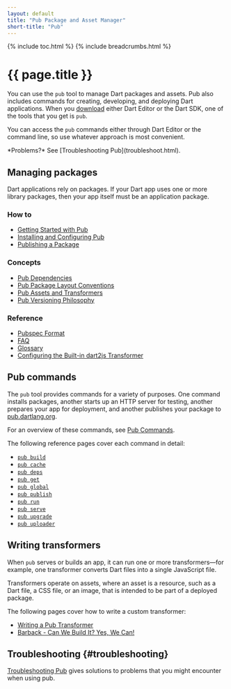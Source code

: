 ```yaml
---
layout: default
title: "Pub Package and Asset Manager"
short-title: "Pub"
---
```


{% include toc.html %}
{% include breadcrumbs.html %}

# {{ page.title }}

You can use the `pub` tool to manage Dart packages and assets.
Pub also includes commands for creating, developing, and deploying Dart
applications.
When you [download](/tools/download.html) either Dart Editor or
the Dart SDK, one of the tools that you get is `pub`.

You can access the `pub` commands either through Dart Editor or
the command line, so use whatever approach is most convenient.

<aside class="alert alert-info" markdown="1">
*Problems?*
See [Troubleshooting Pub](troubleshoot.html).
</aside>

## Managing packages

Dart applications rely on packages. If your Dart app uses one or
more library packages, then your app itself must be an
application package.

### How to

* [Getting Started with Pub](get-started.html)
* [Installing and Configuring Pub](installing.html)
* [Publishing a Package](publishing.html)

### Concepts

* [Pub Dependencies](dependencies.html)
* [Pub Package Layout Conventions](package-layout.html)
* [Pub Assets and Transformers](assets-and-transformers.html)
* [Pub Versioning Philosophy](versioning.html)

### Reference

* [Pubspec Format](pubspec.html)
* [FAQ](faq.html)
* [Glossary](glossary.html)
* [Configuring the Built-in dart2js Transformer](dart2js-transformer.html)

## Pub commands

The `pub` tool provides commands for a variety of purposes.
One command installs packages, another starts up an HTTP server for testing,
another prepares your app for deployment, and another
publishes your package to [pub.dartlang.org](http://pub.dartlang.org).

For an overview of these commands, see [Pub Commands](cmd/index.html).

The following reference pages cover each command in detail:

* [`pub build`](cmd/pub-build.html)
* [`pub cache`](cmd/pub-cache.html)
* [`pub deps`](cmd/pub-deps.html)
* [`pub get`](cmd/pub-get.html)
* [`pub global`](cmd/pub-global.html)
* [`pub publish`](cmd/pub-lish.html)
* [`pub run`](cmd/pub-run.html)
* [`pub serve`](cmd/pub-serve.html)
* [`pub upgrade`](cmd/pub-upgrade.html)
* [`pub uploader`](cmd/pub-uploader.html)

## Writing transformers

When `pub` serves or builds an app, it can run one or more
transformers&mdash;for example, one transformer converts Dart
files into a single JavaScript file.

Transformers operate on assets, where an asset is
a resource, such as a Dart file, a CSS file, or an
image, that is intended to be part of a deployed package.

The following pages cover how to write a custom transformer:

* [Writing a Pub Transformer](/tools/pub/transformers/) 
* [Barback - Can We Build It? Yes, We Can!](https://docs.google.com/a/google.com/document/d/1juHkCRg-1YH6LvwhGPHgF2ihX-UQtR1fv-8aknO7t_4/edit?pli=1#)

## Troubleshooting {#troubleshooting}

[Troubleshooting Pub](troubleshoot.html) gives solutions to problems that
you might encounter when using pub.
